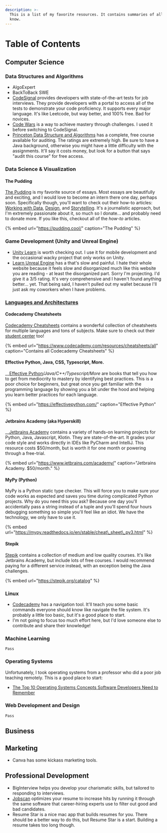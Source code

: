 ```yaml
---
description: >-
  This is a list of my favorite resources. It contains summaries of all that I
  know.
---
```


# Table of Contents

## Computer Science



### Data Structures and Algorithms

* AlgoExpert
* BackToBack SWE
* [CodeSignal](https://codesignal.com/) provides developers with state-of-the-art tests for job interviews. They provide developers with a portal to access all of the tests to demonstrate your code proficiency. It supports every major language. It's like Leetcode, but way better, and 100% free. Bad for novices. 
* [Code Wars](https://www.codewars.com/) is a way to achieve mastery through challenges. I used it before switching to CodeSignal.
* [Princeton Data Structure and Algorithms](hhttps://www.coursera.org/learn/algorithms-part1#syllabus) has a complete, free course available for auditing. The ratings are extremely high. Be sure to have a Java background, otherwise you might have a little difficulty with the assignments. It'll say it costs money, but look for a button that says "audit this course" for free access.



### Data Science & Visualization
#### The Pudding

[The Pudding](https://pudding.cool) is my favorite source of essays. Most essays are beautifully and exciting, and I would love to become an intern there one day, perhaps soon. Specifically though, you'll want to check out their how-to articles: [Working with Data](https://pudding.cool/process/how-to-make-dope-shit-part-1/), [Design](https://pudding.cool/process/how-to-make-dope-shit-part-2/), and [Storytelling](https://pudding.cool/process/how-to-make-dope-shit-part-2/). It's a journalistic approach, but I'm extremely passionate about it, so much so I donate... and probably need to donate more. If you like this, checkout all of the *how-to* articles.

{% embed url="https://pudding.cool/" caption="The Pudding" %}


### Game Development \(Unity and Unreal Engine\)

* [Unity Learn](https://pudding.cool/) is worth checking out. I use it for mobile development and the occasional wacky project that only works on Unity.
* [Learn Unreal Engine](https://learn.unrealengine.com/home/dashboard) has a that's slow and painful. I hate their whole website because it feels slow and disorganized much like this website you are reading - at least the disorganized part. Sorry I'm projecting. I'd give it a 3/5 rating. It's very comprehensive and I haven't found anything better... yet. That being said, I haven't pulled out my wallet because I'll just ask my coworkers when I have problems.

### [Languages and Architectures](computer-science/languages-and-architectures/)

#### Codecademy Cheatsheets

[Codecademy Cheatsheets](https://www.codecademy.com/resources/cheatsheets/all) contains a wonderful collection of cheatsheets for multiple languages and tons of subjects. Make sure to check out their [student center](https://www.codecademy.com/student-center) too!

{% embed url="https://www.codecademy.com/resources/cheatsheets/all" caption="Contains all Codecademy Cheatsheets" %}

#### Effective Python, Java, CSS, Typescript, More.

\_\_[Effective Python](https://effectivepython.com/)_/Java/C++/Typescript/More_ are books that tell you how to get from mediocrity to mastery by identifying best practices. This is a poor choice for beginners, but great once you get familiar with the programming language by showing you a bit under the hood and helping you learn better practices for each language. 

{% embed url="https://effectivepython.com/" caption="Effective Python" %}

#### Jetbrains Academy \(aka Hyperskill\)

\_\_[Jetbrains Academy](https://www.jetbrains.com/academy/) contains a variety of hands-on learning projects for Python, Java, Javascript, Klotin. They are state-of-the-art. It grades your code style and works directly in IDEs like PyCharm and IntelliJ. This resource costs $50/month, but is worth it for one month or powering through a free-trial.

{% embed url="https://www.jetbrains.com/academy/" caption="Jetbrains Academy. $50/month." %}

#### MyPy \(Python\)

MyPy is a Python static type checker. This will force you to make sure your code works as expected and saves you time during complicated Python projects. Why do you need this you ask? Because one day you'll accidentally pass a string instead of a tuple and you'll spend four hours debugging something so simple you'll feel like an idiot. We have the technology, we only have to use it. 

{% embed url="https://mypy.readthedocs.io/en/stable/cheat\_sheet\_py3.html" %}

#### Stepik

[Stepik](https://stepik.org/catalog) contains a collection of medium and low quality courses. It's like Jetbrains Academy, but include lots of free courses. I would recommend paying for a different service instead, with an exception being the Java challenges. 

{% embed url="https://stepik.org/catalog" %}



### Linux

* [Codecademy](https://www.codecademy.com/resources/cheatsheets/all) has a navigation tool. It'll teach you some basic commands everyone should know like navigate the file system. It's probably a little too basic, but it's a good place to start.
* I'm not going to focus too much effort here, but I'd love someone else to contribute and share their knowledge!

### Machine Learning

`Pass`

### Operating Systems

Unfortunately, I took operating systems from a professor who did a poor job teaching remotely. This is a good place to start:

* [The Top 10 Operating Systems Concepts Software Developers Need to Remember](https://medium.com/cracking-the-data-science-interview/the-10-operating-system-concepts-software-developers-need-to-remember-480d0734d710)

### Web Development and Design

`Pass`

## Business

## Marketing
* Canva has some kickass marketing tools.



## Professional Development

* BigInterview helps you develop your charismatic skills, but tailored to responding to interviews. 
* [Jobscan](https://www.jobscan.co/) optimizes your resume to increase hits by running it through the same software that career-hiring experts use to filter out good and bad candidates.
* Resume Star is a nice mac app that builds resumes for you. There should be a better way to do this, but Resume Star is a start. Building a resume takes too long though.  